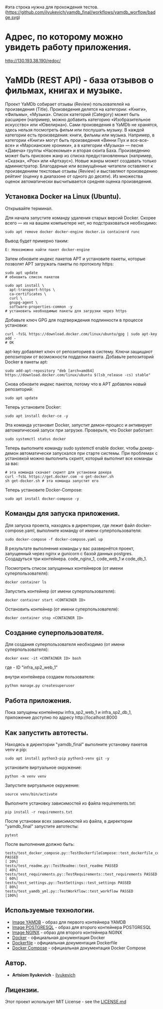 #эта строка нужна для прохождения тестов.
(https://github.com/ilyukevich/yamdb_final/workflows/yamdb_worflow/badge.svg)

# Адрес, по которому можно увидеть работу приложения.
http://130.193.38.190/redoc/

# YaMDb (REST API) - база отзывов о фильмах, книгах и музыке.

Проект YaMDb собирает отзывы (Review) пользователей на произведения (Title). Произведения делятся на категории: «Книги», «Фильмы», «Музыка». Список категорий (Category) может быть расширен (например, можно добавить категорию «Изобразительное искусство» или «Ювелирка»).
Сами произведения в YaMDb не хранятся, здесь нельзя посмотреть фильм или послушать музыку.
В каждой категории есть произведения: книги, фильмы или музыка. Например, в категории «Книги» могут быть произведения «Винни Пух и все-все-все» и «Марсианские хроники», а в категории «Музыка» — песня «Давеча» группы «Насекомые» и вторая сюита Баха. Произведению может быть присвоен жанр из списка предустановленных (например, «Сказка», «Рок» или «Артхаус»). Новые жанры может создавать только администратор.
Благодарные или возмущённые читатели оставляют к произведениям текстовые отзывы (Review) и выставляют произведению рейтинг (оценку в диапазоне от одного до десяти). Из множества оценок автоматически высчитывается средняя оценка произведения.
 
## Установка Docker на Linux (Ubuntu).

Открывайте терминал.

Для начала запустите команду удаления старых версий Docker. Скорее всего — их на вашем компьютере нет, но подстраховаться необходимо:

```
sudo apt remove docker docker-engine docker.io containerd runc 
```

Вывод будет примерно таким:

```
E: Невозможно найти пакет docker-engine
```

Затем обновите индекс пакетов APT и установите пакеты, которые позволят APT загружать пакеты по протоколу https:

```
sudo apt update
# обновить список пакетов

sudo apt install \
  apt-transport-https \
  ca-certificates \
  curl \
  gnupg-agent \
  software-properties-common -y
# установить необходимые пакеты для загрузки через https
```

Добавьте ключ GPG для подтверждения подлинности в процессе установки:

```
curl -fsSL https://download.docker.com/linux/ubuntu/gpg | sudo apt-key add -
# ОК
```

apt-key добавляет ключ от репозиториев в систему. Ключи защищают репозитории от возможности подделки пакета.
Добавьте репозиторий Docker в пакеты apt:

```
sudo add-apt-repository "deb [arch=amd64] https://download.docker.com/linux/ubuntu $(lsb_release -cs) stable"
```

Снова обновите индекс пакетов, потому что в APT добавлен новый репозиторий:

```
sudo apt update
```

Теперь установите Docker:

```
sudo apt install docker-ce -y
```

Эта команда установит Docker, запустит демон-процесс и активирует автоматический запуск при загрузке.
Проверьте, что Docker работает:

```
sudo systemctl status docker
```

Теперь выполните команду sudo systemctl enable docker, чтобы докер-демон автоматически запускался при старте системы.
При проблемах с установкой можно выполнить скрипт, который выполнит все команды за вас:

```
# эта команда скачает скрипт для установки докера
curl -fsSL https://get.docker.com -o get-docker.sh
sh get-docker.sh # эта команда запустит его
```

Теперь установите Docker-Compose:

```
sudo apt install docker-compose -y
```

## Команды для запуска приложения.

Для запуска проекта, находясь в директории, где лежит файл docker-compose.yaml, выполните команду от имени суперпользователя:

```
sudo docker-compose -f docker-compose.yaml up
```

В результате выполнения команды у вас развернётся проект, запущенный через nginx и gunicorn с базой данных postgres.
Создадуться три контейнера. code_nginx_1, code_web_1 и code_db_1.

Посмотреть список запущенных контейнеров (от имени суперпользователя):

```
docker container ls
```

Запустить контейнер (от имени суперпользователя):

```
docker container start <CONTAINER ID>
```

Остановить контейнер (от имени суперпользователя):

```
docker container stop <CONTAINER ID>
```

## Создание суперпользователя.

Для создания суперпользователя необходимо (от имени суперпользователя):

```
docker exec -it <CONTAINER ID> bash
```
где <CONTAINER ID> - ID "infra_sp2_web_1"


внутри контейнера создаем пользователя:

```
python manage.py createsuperuser
```

## Работа приложения.

Пока запущены контейнеры infra_sp2_web_1 и infra_sp2_db_1, приложение доступно по адресу http://localhost:8000

## Как запустить автотесты.

Находясь в директории "yamdb_final" выполните установку пакетов venv и pip:

```
sudo apt install python3-pip python3-venv git -y
```

установите виртуальное окружение:

```
python -m venv venv
```

Запустите виртуальное окружение:

```
source venv/bin/activate
```

Выполните установку зависимостей из файла requirements.txt:

```
pip install -r requirements.txt
```

После установки всех зависимостей из файла, в директории "yamdb_final" запустите автотесты:

```
pytest
```
После выполнения должно быть:

```
tests/test_docker_compose.py::TestDockerfileCompose::test_dockerfile_compose PASSED                                                                                             [ 20%]
tests/test_readme.py::TestReadme::test_readme PASSED                                                                                                                            [ 40%]
tests/test_requirements.py::TestRequirements::test_requirements PASSED                                                                                                          [ 60%]
tests/test_settings.py::TestSettings::test_settings PASSED                                                                                                                      [ 80%]
tests/test_yamdb_yml.py::TestWorkflow::test_workflow PASSED                                                                                                                     [100%]
```


## Используемые технологии.

* [Image YAMDB](https://hub.docker.com/repository/docker/ilyukevich/workflow) - образ для первого контейнера YAMDB
* [Image POSTGRESQL](https://hub.docker.com/_/postgres) - образ для второго контейнера POSTGRESQL
* [Image NGINX](https://hub.docker.com/_/nginx) - образ для второго контейнера NGINX
* [Docker](https://docs.docker.com/engine/install/ubuntu/) - официальная документация Docker
* [Dockerfile](https://docs.docker.com/engine/reference/builder/) - официальная документация Dockerfile
* [Docker Compose](https://docs.docker.com/compose/) - официальная документация Docker Compose

## Автор.

* **Artsiom Ilyukevich** - [ilyukevich](https://github.com/ilyukevich)

## Лицензии.

Этот проект использует MIT License - see the [LICENSE.md](LICENSE.md)

